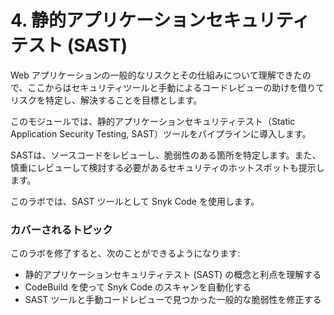 # 4. 静的アプリケーションセキュリティテスト (SAST)

Web アプリケーションの一般的なリスクとその仕組みについて理解できたので、ここからはセキュリティツールと手動によるコードレビューの助けを借りてリスクを特定し、解決することを目標とします。

このモジュールでは、静的アプリケーションセキュリティテスト（Static Application Security Testing, SAST）ツールをパイプラインに導入します。

SASTは、ソースコードをレビューし、脆弱性のある箇所を特定します。また、慎重にレビューして検討する必要があるセキュリティのホットスポットも提示します。

このラボでは、SAST ツールとして Snyk Code を使用します。

### カバーされるトピック

このラボを修了すると、次のことができるようになります:

- 静的アプリケーションセキュリティテスト (SAST) の概念と利点を理解する
- CodeBuild を使って Snyk Code のスキャンを自動化する
- SAST ツールと手動コードレビューで見つかった一般的な脆弱性を修正する